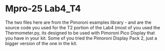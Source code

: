 # Mpro-25 Lab4_T4

The two files here are from the Pimoroni examples library - and are the source code you used for the T2 portion of the Lab4 (most of you used the Thermometer.py, its designed to be used with Pimoroni Pico Display that you have in your kit. Some of you tried the Pimoroni Display Pack 2, just a bigger version of the one in the kit.
